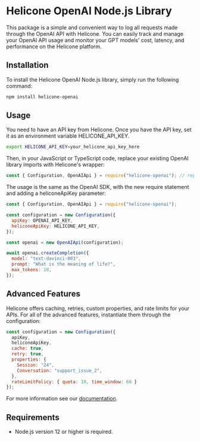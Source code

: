 # Helicone OpenAI Node.js Library

This package is a simple and convenient way to log all requests made through the OpenAI API with Helicone. You can easily track and manage your OpenAI API usage and monitor your GPT models' cost, latency, and performance on the Helicone platform.

## Installation

To install the Helicone OpenAI Node.js library, simply run the following command:

```bash
npm install helicone-openai
```

## Usage
You need to have an API key from Helicone. Once you have the API key, set it as an environment variable HELICONE_API_KEY.

```bash
export HELICONE_API_KEY=your_helicone_api_key_here
```

Then, in your JavaScript or TypeScript code, replace your existing OpenAI library imports with Helicone's wrapper:

```javascript
const { Configuration, OpenAIApi } = require("helicone-openai"); // replace `require("openai")` with this line
```

The usage is the same as the OpenAI SDK, with the new require statement and adding a heliconeApiKey parameter:

```javascript
const { Configuration, OpenAIApi } = require("helicone-openai");

const configuration = new Configuration({
  apiKey: OPENAI_API_KEY,
  heliconeApiKey: HELICONE_API_KEY,
});

const openai = new OpenAIApi(configuration);

await openai.createCompletion({
  model: "text-davinci-003",
  prompt: "What is the meaning of life?",
  max_tokens: 10,
});
```

## Advanced Features
Helicone offers caching, retries, custom properties, and rate limits for your APIs. For all of the advanced features, instantiate them through the configuration:

```javascript
const configuration = new Configuration({
  apiKey,
  heliconeApiKey,
  cache: true,
  retry: true,
  properties: {
    Session: "24",
    Conversation: "support_issue_2",
  },
  rateLimitPolicy: { quota: 10, time_window: 60 }
});
```

For more information see our [documentation](https://docs.helicone.ai/advanced-usage/custom-properties).

## Requirements
- Node.js version 12 or higher is required.
